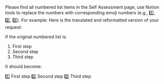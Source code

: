 Please find all numbered list items in the Self Assessment page, use Notion tools to replace the numbers with corresponding emoji numbers (e.g., 1️⃣, 2️⃣, 3️⃣). For example:
Here is the translated and reformatted version of your request:

If the original numbered list is:

1. First step
2. Second step
3. Third step

It should become:

1️⃣ First step
2️⃣ Second step
3️⃣ Third step